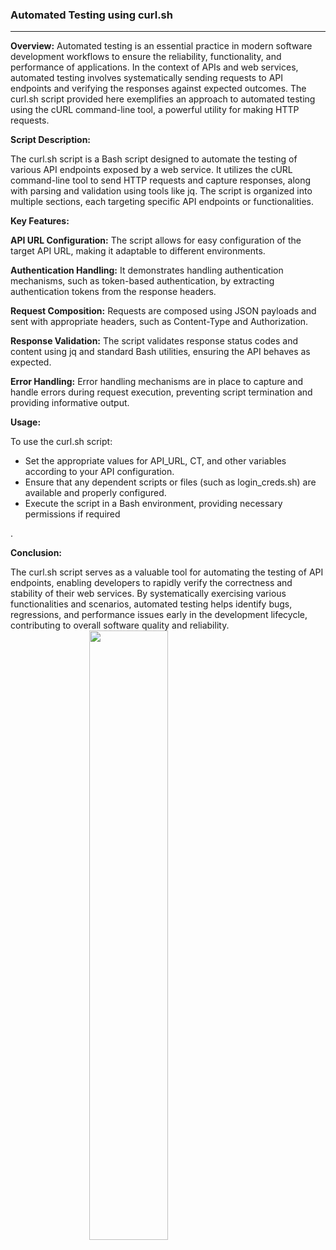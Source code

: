 <script>
  import CLITest from "./assets/curl-test.png";
</script>

<style>
.center {
  display: block;
  margin-left: auto;
  margin-right: auto;
  width: 50%;
}
</style>

### **Automated Testing using curl.sh**

---

**Overview:**
Automated testing is an essential practice in modern software development workflows to ensure the reliability, functionality, and performance of applications. In the context of APIs and web services, automated testing involves systematically sending requests to API endpoints and verifying the responses against expected outcomes. The curl.sh script provided here exemplifies an approach to automated testing using the cURL command-line tool, a powerful utility for making HTTP requests.

**Script Description:**

The curl.sh script is a Bash script designed to automate the testing of various API endpoints exposed by a web service. It utilizes the cURL command-line tool to send HTTP requests and capture responses, along with parsing and validation using tools like jq. The script is organized into multiple sections, each targeting specific API endpoints or functionalities.

**Key Features:**

**API URL Configuration:** The script allows for easy configuration of the target API URL, making it adaptable to different environments.

**Authentication Handling:** It demonstrates handling authentication mechanisms, such as token-based authentication, by extracting authentication tokens from the response headers.

**Request Composition:** Requests are composed using JSON payloads and sent with appropriate headers, such as Content-Type and Authorization.

**Response Validation:** The script validates response status codes and content using jq and standard Bash utilities, ensuring the API behaves as expected.

**Error Handling:** Error handling mechanisms are in place to capture and handle errors during request execution, preventing script termination and providing informative output.

**Usage:**

To use the curl.sh script:

- Set the appropriate values for API_URL, CT, and other variables
  according to your API configuration.
- Ensure that any dependent scripts or files (such as login_creds.sh)
  are available and properly configured.
- Execute the script in a Bash environment, providing necessary
  permissions if required

.

**Conclusion:**

The curl.sh script serves as a valuable tool for automating the testing of API endpoints, enabling developers to rapidly verify the correctness and stability of their web services. By systematically exercising various functionalities and scenarios, automated testing helps identify bugs, regressions, and performance issues early in the development lifecycle, contributing to overall software quality and reliability.
<img class="center" src={CLITest} width="300">
